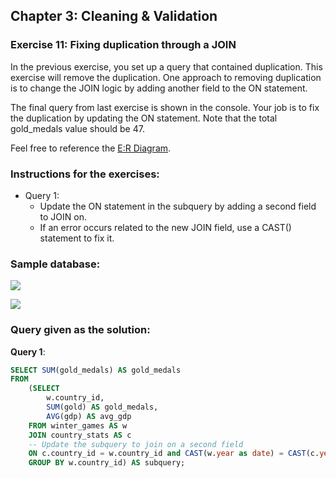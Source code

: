 ## Chapter 3: Cleaning & Validation
### Exercise 11: Fixing duplication through a JOIN
In the previous exercise, you set up a query that contained duplication. This exercise will remove the duplication. One approach to removing duplication is to change the JOIN logic by adding another field to the ON statement.

The final query from last exercise is shown in the console. Your job is to fix the duplication by updating the ON statement. Note that the total gold_medals value should be 47.

Feel free to reference the [E:R Diagram](https://assets.datacamp.com/production/repositories/3815/datasets/ed6586166b9158f3bc66814cb40b059ace13667d/ER_diagram_pdf.png).

### Instructions for the exercises: 
- Query 1: 
    - Update the ON statement in the subquery by adding a second field to JOIN on.
    - If an error occurs related to the new JOIN field, use a CAST() statement to fix it.

### Sample database:

![](https://camo.githubusercontent.com/32fc2a344bed1bb34e3910afd4cc85d00a2f9987/68747470733a2f2f692e6962622e636f2f704b7a4e3939702f436170747572652d332e706e67)

![](https://camo.githubusercontent.com/bc312c3142ed9abaeda617b00c4aac10382906ce/68747470733a2f2f692e6962622e636f2f564e534e7146462f436170747572652d352e706e67)

### Query given as the solution: 
**Query 1**:
```sql
SELECT SUM(gold_medals) AS gold_medals
FROM
	(SELECT 
     	w.country_id, 
     	SUM(gold) AS gold_medals, 
     	AVG(gdp) AS avg_gdp
    FROM winter_games AS w
    JOIN country_stats AS c
    -- Update the subquery to join on a second field
    ON c.country_id = w.country_id and CAST(w.year as date) = CAST(c.year as date)
    GROUP BY w.country_id) AS subquery;
```
